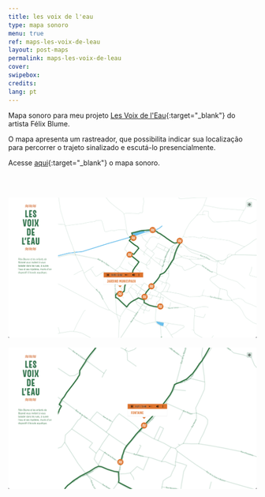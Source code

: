 ```yaml
---
title: les voix de l'eau
type: mapa sonoro
menu: true
ref: maps-les-voix-de-leau
layout: post-maps
permalink: maps-les-voix-de-leau
cover: 
swipebox: 
credits: 
lang: pt
---
```

Mapa sonoro para meu projeto [Les Voix de l'Eau](https://felixblume.com/lesvoixdeleau/){:target="_blank"} do artista Félix Blume.

O mapa apresenta um rastreador, que possibilita indicar sua localização para percorrer o trajeto sinalizado e escutá-lo presencialmente.

Acesse [aqui](https://felixblume.com/lesvoixdeleau-carte.html){:target="_blank"} o mapa sonoro.

<br><br>

<img src="../assets/posts/maps-lesvoixdeleau1.png" class="img-border">
<br><br>

  
<img src="../assets/posts/maps-lesvoixdeleau2.png" class="img-border">
<br><br>
